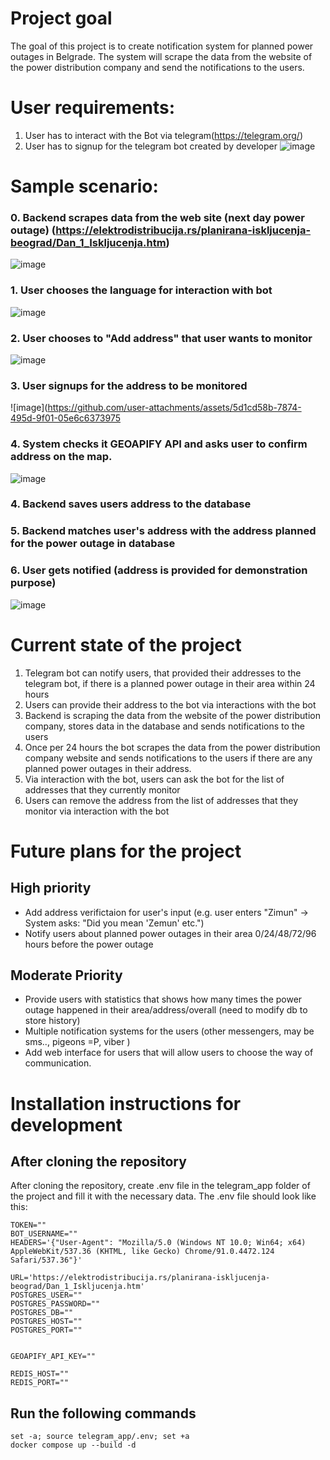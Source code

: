 # Project goal
The goal of this project is to create notification system for planned power outages in Belgrade. The system will scrape the data from the website of the power distribution company and send the notifications to the users.

# User requirements:
1. User has to interact with the Bot via telegram(https://telegram.org/)
2. User has to signup for the telegram bot created by developer ![image](https://github.com/user-attachments/assets/fc7ff15e-3e71-4bda-be1c-2d945742af37)



# Sample scenario:
### 0. Backend scrapes data from the web site (next day power outage) (https://elektrodistribucija.rs/planirana-iskljucenja-beograd/Dan_1_Iskljucenja.htm)
![image](https://github.com/user-attachments/assets/82bb9834-ba23-456f-bc72-7397e155966f)
### 1. User chooses the language for interaction with bot
![image](https://github.com/user-attachments/assets/b530ea5b-b4d6-4ca9-b3ae-fee614136577)
### 2. User chooses to "Add address" that user wants to monitor
![image](https://github.com/user-attachments/assets/e425971b-c469-4b0c-b718-134914bbeb9e)
### 3. User signups for the address to be monitored
![image](https://github.com/user-attachments/assets/5d1cd58b-7874-495d-9f01-05e6c6373975
### 4. System checks it GEOAPIFY API and asks user to confirm address on the map.
![image](https://github.com/user-attachments/assets/14b31f90-2fdf-4a14-8346-9043b5301a57)
### 4. Backend saves users address to the database
### 5. Backend matches user's address with the address planned for the power outage in database 
### 6. User gets notified (address is provided for demonstration purpose)
![image](https://github.com/user-attachments/assets/46aea1f5-2128-4460-9bed-39a77b929461)



# Current state of the project
1. Telegram bot can notify users, that provided their addresses to the telegram bot, if there is a planned power outage in their area within 24 hours
2. Users can provide their address to the bot via interactions with the bot 
3. Backend is scraping the data from the website of the power distribution company, stores data in the database and sends notifications to the users
4. Once per 24 hours the bot scrapes the data from the power distribution company website and sends notifications to the users if there are any planned power outages in their address.
5. Via interaction with the bot, users can ask the bot for the list of addresses that they currently monitor
6. Users can remove the address from the list of addresses that they monitor via interaction with the bot

# Future plans for the project
## High priority
- Add address verifictaion for user's input (e.g. user enters "Zimun" -> System asks: "Did you mean 'Zemun' etc.")
- Notify users about planned power outages in their area 0/24/48/72/96 hours before the power outage

## Moderate Priority
- Provide users with statistics that shows how many times the power outage happened in their area/address/overall (need to modify db to store history)
- Multiple notification systems for the users (other messengers, may be sms.., pigeons =P, viber )
- Add web interface for users that will allow users to choose the way of communication. 

# Installation instructions for development
## After cloning the repository
After cloning the repository, create .env file in the telegram_app folder of the project and fill it with the necessary data. The .env file should look like this:
```
TOKEN=""
BOT_USERNAME=""
HEADERS='{"User-Agent": "Mozilla/5.0 (Windows NT 10.0; Win64; x64) AppleWebKit/537.36 (KHTML, like Gecko) Chrome/91.0.4472.124 Safari/537.36"}'

URL='https://elektrodistribucija.rs/planirana-iskljucenja-beograd/Dan_1_Iskljucenja.htm'
POSTGRES_USER=""
POSTGRES_PASSWORD=""
POSTGRES_DB=""
POSTGRES_HOST=""
POSTGRES_PORT=""


GEOAPIFY_API_KEY=""

REDIS_HOST=""
REDIS_PORT=""
```

## Run the following commands

```
set -a; source telegram_app/.env; set +a
docker compose up --build -d
```

